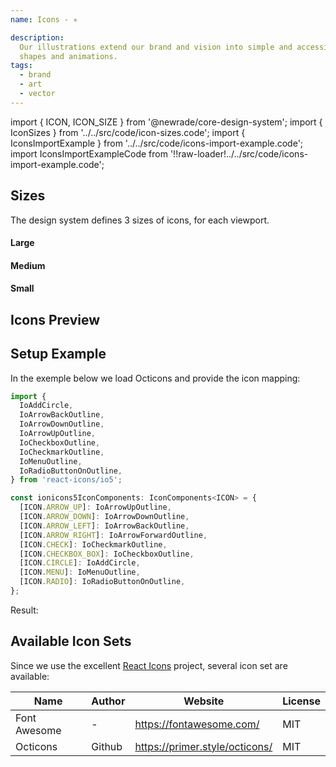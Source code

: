 ```yaml
---
name: Icons - ✳️

description:
  Our illustrations extend our brand and vision into simple and accessible
  shapes and animations.
tags:
  - brand
  - art
  - vector
---
```


<!-- CODE IMPORTS -->

<!-- prettier-ignore -->
import { ICON, ICON_SIZE } from '@newrade/core-design-system';
import { IconSizes } from '../../src/code/icon-sizes.code';
import { IconsImportExample } from '../../src/code/icons-import-example.code';
import IconsImportExampleCode from '!!raw-loader!../../src/code/icons-import-example.code';

<!-- END CODE IMPORTS -->

<DocHeader props={props}/>

## Sizes

The design system defines 3 sizes of icons, for each viewport.

#### Large

<IconSizes size={ICON_SIZE.large}/>

#### Medium

<IconSizes size={ICON_SIZE.medium}/>

#### Small

<IconSizes size={ICON_SIZE.small}/>

## Icons Preview

<Icons/>

## Setup Example

In the exemple below we load Octicons and provide the icon mapping:

```ts
import {
  IoAddCircle,
  IoArrowBackOutline,
  IoArrowDownOutline,
  IoArrowUpOutline,
  IoCheckboxOutline,
  IoCheckmarkOutline,
  IoMenuOutline,
  IoRadioButtonOnOutline,
} from 'react-icons/io5';

const ionicons5IconComponents: IconComponents<ICON> = {
  [ICON.ARROW_UP]: IoArrowUpOutline,
  [ICON.ARROW_DOWN]: IoArrowDownOutline,
  [ICON.ARROW_LEFT]: IoArrowBackOutline,
  [ICON.ARROW_RIGHT]: IoArrowForwardOutline,
  [ICON.CHECK]: IoCheckmarkOutline,
  [ICON.CHECKBOX_BOX]: IoCheckboxOutline,
  [ICON.CIRCLE]: IoAddCircle,
  [ICON.MENU]: IoMenuOutline,
  [ICON.RADIO]: IoRadioButtonOnOutline,
};
```

Result:

<IconsImportExample/>

## Available Icon Sets

Since we use the excellent
[React Icons](https://react-icons.github.io/react-icons/) project, several icon
set are available:

| Name         | Author | Website                        | License |
| ------------ | ------ | ------------------------------ | ------- |
| Font Awesome | -      | https://fontawesome.com/       | MIT     |
| Octicons     | Github | https://primer.style/octicons/ | MIT     |
